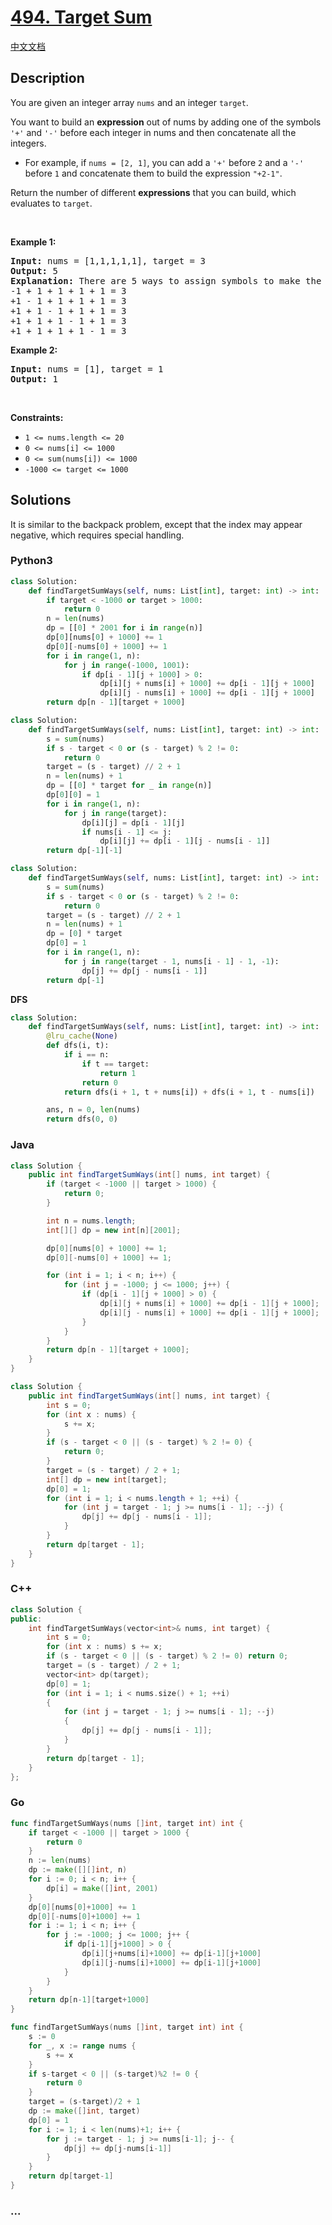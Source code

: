 # [494. Target Sum](https://leetcode.com/problems/target-sum)

[中文文档](/solution/0400-0499/0494.Target%20Sum/README.md)

## Description

<p>You are given an integer array <code>nums</code> and an integer <code>target</code>.</p>

<p>You want to build an <strong>expression</strong> out of nums by adding one of the symbols <code>&#39;+&#39;</code> and <code>&#39;-&#39;</code> before each integer in nums and then concatenate all the integers.</p>

<ul>
	<li>For example, if <code>nums = [2, 1]</code>, you can add a <code>&#39;+&#39;</code> before <code>2</code> and a <code>&#39;-&#39;</code> before <code>1</code> and concatenate them to build the expression <code>&quot;+2-1&quot;</code>.</li>
</ul>

<p>Return the number of different <strong>expressions</strong> that you can build, which evaluates to <code>target</code>.</p>

<p>&nbsp;</p>
<p><strong>Example 1:</strong></p>

<pre>
<strong>Input:</strong> nums = [1,1,1,1,1], target = 3
<strong>Output:</strong> 5
<strong>Explanation:</strong> There are 5 ways to assign symbols to make the sum of nums be target 3.
-1 + 1 + 1 + 1 + 1 = 3
+1 - 1 + 1 + 1 + 1 = 3
+1 + 1 - 1 + 1 + 1 = 3
+1 + 1 + 1 - 1 + 1 = 3
+1 + 1 + 1 + 1 - 1 = 3
</pre>

<p><strong>Example 2:</strong></p>

<pre>
<strong>Input:</strong> nums = [1], target = 1
<strong>Output:</strong> 1
</pre>

<p>&nbsp;</p>
<p><strong>Constraints:</strong></p>

<ul>
	<li><code>1 &lt;= nums.length &lt;= 20</code></li>
	<li><code>0 &lt;= nums[i] &lt;= 1000</code></li>
	<li><code>0 &lt;= sum(nums[i]) &lt;= 1000</code></li>
	<li><code>-1000 &lt;= target &lt;= 1000</code></li>
</ul>

## Solutions

It is similar to the backpack problem, except that the index may appear negative, which requires special handling.

<!-- tabs:start -->

### **Python3**

```python
class Solution:
    def findTargetSumWays(self, nums: List[int], target: int) -> int:
        if target < -1000 or target > 1000:
            return 0
        n = len(nums)
        dp = [[0] * 2001 for i in range(n)]
        dp[0][nums[0] + 1000] += 1
        dp[0][-nums[0] + 1000] += 1
        for i in range(1, n):
            for j in range(-1000, 1001):
                if dp[i - 1][j + 1000] > 0:
                    dp[i][j + nums[i] + 1000] += dp[i - 1][j + 1000]
                    dp[i][j - nums[i] + 1000] += dp[i - 1][j + 1000]
        return dp[n - 1][target + 1000]
```

```python
class Solution:
    def findTargetSumWays(self, nums: List[int], target: int) -> int:
        s = sum(nums)
        if s - target < 0 or (s - target) % 2 != 0:
            return 0
        target = (s - target) // 2 + 1
        n = len(nums) + 1
        dp = [[0] * target for _ in range(n)]
        dp[0][0] = 1
        for i in range(1, n):
            for j in range(target):
                dp[i][j] = dp[i - 1][j]
                if nums[i - 1] <= j:
                    dp[i][j] += dp[i - 1][j - nums[i - 1]]
        return dp[-1][-1]
```

```python
class Solution:
    def findTargetSumWays(self, nums: List[int], target: int) -> int:
        s = sum(nums)
        if s - target < 0 or (s - target) % 2 != 0:
            return 0
        target = (s - target) // 2 + 1
        n = len(nums) + 1
        dp = [0] * target
        dp[0] = 1
        for i in range(1, n):
            for j in range(target - 1, nums[i - 1] - 1, -1):
                dp[j] += dp[j - nums[i - 1]]
        return dp[-1]
```

**DFS**

```python
class Solution:
    def findTargetSumWays(self, nums: List[int], target: int) -> int:
        @lru_cache(None)
        def dfs(i, t):
            if i == n:
                if t == target:
                    return 1
                return 0
            return dfs(i + 1, t + nums[i]) + dfs(i + 1, t - nums[i])

        ans, n = 0, len(nums)
        return dfs(0, 0)
```

### **Java**

```java
class Solution {
    public int findTargetSumWays(int[] nums, int target) {
        if (target < -1000 || target > 1000) {
            return 0;
        }

        int n = nums.length;
        int[][] dp = new int[n][2001];

        dp[0][nums[0] + 1000] += 1;
        dp[0][-nums[0] + 1000] += 1;

        for (int i = 1; i < n; i++) {
            for (int j = -1000; j <= 1000; j++) {
                if (dp[i - 1][j + 1000] > 0) {
                    dp[i][j + nums[i] + 1000] += dp[i - 1][j + 1000];
                    dp[i][j - nums[i] + 1000] += dp[i - 1][j + 1000];
                }
            }
        }
        return dp[n - 1][target + 1000];
    }
}
```

```java
class Solution {
    public int findTargetSumWays(int[] nums, int target) {
        int s = 0;
        for (int x : nums) {
            s += x;
        }
        if (s - target < 0 || (s - target) % 2 != 0) {
            return 0;
        }
        target = (s - target) / 2 + 1;
        int[] dp = new int[target];
        dp[0] = 1;
        for (int i = 1; i < nums.length + 1; ++i) {
            for (int j = target - 1; j >= nums[i - 1]; --j) {
                dp[j] += dp[j - nums[i - 1]];
            }
        }
        return dp[target - 1];
    }
}
```

### **C++**

```cpp
class Solution {
public:
    int findTargetSumWays(vector<int>& nums, int target) {
        int s = 0;
        for (int x : nums) s += x;
        if (s - target < 0 || (s - target) % 2 != 0) return 0;
        target = (s - target) / 2 + 1;
        vector<int> dp(target);
        dp[0] = 1;
        for (int i = 1; i < nums.size() + 1; ++i)
        {
            for (int j = target - 1; j >= nums[i - 1]; --j)
            {
                dp[j] += dp[j - nums[i - 1]];
            }
        }
        return dp[target - 1];
    }
};
```

### **Go**

```go
func findTargetSumWays(nums []int, target int) int {
	if target < -1000 || target > 1000 {
		return 0
	}
	n := len(nums)
	dp := make([][]int, n)
	for i := 0; i < n; i++ {
		dp[i] = make([]int, 2001)
	}
	dp[0][nums[0]+1000] += 1
	dp[0][-nums[0]+1000] += 1
	for i := 1; i < n; i++ {
		for j := -1000; j <= 1000; j++ {
			if dp[i-1][j+1000] > 0 {
				dp[i][j+nums[i]+1000] += dp[i-1][j+1000]
				dp[i][j-nums[i]+1000] += dp[i-1][j+1000]
			}
		}
	}
	return dp[n-1][target+1000]
}
```

```go
func findTargetSumWays(nums []int, target int) int {
	s := 0
	for _, x := range nums {
		s += x
	}
	if s-target < 0 || (s-target)%2 != 0 {
		return 0
	}
	target = (s-target)/2 + 1
	dp := make([]int, target)
	dp[0] = 1
	for i := 1; i < len(nums)+1; i++ {
		for j := target - 1; j >= nums[i-1]; j-- {
			dp[j] += dp[j-nums[i-1]]
		}
	}
	return dp[target-1]
}
```

### **...**

```

```

<!-- tabs:end -->
